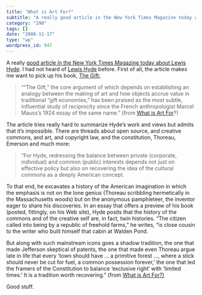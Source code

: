 ```yaml
---
title: "What is Art For?"
subtitle: "A really good article in the New York Times Magazine today about Lewis Hyde"
category: "298"
tags: []
date: "2008-11-17"
type: "wp"
wordpress_id: 947
---
```

A really [good article in the New York Times Magazine today about Lewis Hyde](http://www.nytimes.com/2008/11/16/magazine/16hyde-t.html). I had not heard of [Lewis Hyde](http://www.lewishyde.com) before. First of all, the article makes me want to pick up his book, [The Gift:](http://www.amazon.com/gp/product/0307279502/ref=s9sdps_c6_14_at1-rfc_g1-frt_p-3237_p_si2?pf_rd_m=ATVPDKIKX0DER&pf_rd_s=center-1&pf_rd_r=141BMCKH6EY0Q1Q8NVDB&pf_rd_t=101&pf_rd_p=463383351&pf_rd_i=507846)
> ““The Gift,” the core argument of which depends on establishing an analogy between the making of art and how objects accrue value in traditional “gift economies,” has been praised as the most subtle, influential study of reciprocity since the French anthropologist Marcel Mauss’s 1924 essay of the same name.” (from [What is Art For](http://www.nytimes.com/2008/11/16/magazine/16hyde-t.html)?)

The article tries really hard to summarize Hyde’s work and views but admits that it’s impossible. There are threads about open source, and creative commons, and art, and copyright law, and the constitution, Thoreau, Emerson and much more:

> “For Hyde, redressing the balance between private (corporate, individual) and common (public) interests depends not just on effective policy but also on recovering the idea of the cultural commons as a deeply American concept. 

To that end, he excavates a history of the American imagination in which the emphasis is not on the lone genius (Thoreau scribbling hermetically in the Massachusetts woods) but on the anonymous pamphleteer, the inventor eager to share his discoveries. In an essay that offers a preview of his book (posted, fittingly, on his Web site), Hyde posits that the history of the commons and of the creative self are, in fact, twin histories. “The citizen called into being by a republic of freehold farms,” he writes, “is close cousin to the writer who built himself that cabin at Walden Pond. 

But along with such mainstream icons goes a shadow tradition, the one that made Jefferson skeptical of patents, the one that made even Thoreau argue late in life that every ‘town should have … a primitive forest …, where a stick should never be cut for fuel, a common possession forever,’ the one that led the framers of the Constitution to balance ‘exclusive right’ with ‘limited times.’ It is a tradition worth recovering.” (from [What is Art For?)](http://www.nytimes.com/2008/11/16/magazine/16hyde-t.html?pagewanted=2)

Good stuff.